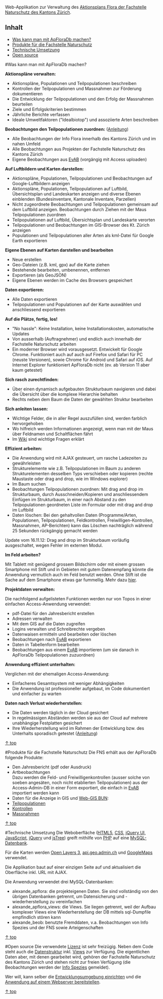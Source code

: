 Web-Applikation zur Verwaltung des [Aktionsplans Flora der Fachstelle Naturschutz des Kantons Zürich](//www.aln.zh.ch/internet/baudirektion/aln/de/naturschutz/artenfoerderung/ap_fl.html).

<a name="top"></a>
## Inhalt ##
* <a href="#machen">Was kann man mit ApFloraDb machen?</a>
* <a href="#fns">Produkte für die Fachstelle Naturschutz</a>
* <a href="#Technik">Technische Umsetzung</a>
* <a href="#OpenSource">Open source</a> 


<a name="machen"></a>
#Was kann man mit ApFloraDb machen?

**Aktionspläne verwalten:**

- Aktionspläne, Populationen und Teilpopulationen beschreiben
- Kontrollen der Teilpopulationen und Massnahmen zur Förderung dokumentieren
- Die Entwicklung der Teilpopulationen und den Erfolg der Massnahmen beurteilen
- Ziele und Erfolgskriterien bestimmen
- Jährliche Berichte verfassen
- Ideale Umweltfaktoren ("Idealbiotop") und assoziierte Arten beschreiben

**Beobachtungen den Teilpopulationen zuordnen:** ([Anleitung](https://github.com/FNSKtZH/apflora/wiki/Beobachtungen-einer-Teilpopulation-zuordnen))

- Alle Beobachtungen der Info Flora innerhalb des Kantons Zürich und im nahen Umfeld
- Alle Beobachtungen aus Projekten der Fachstelle Naturschutz des Kantons Zürich
- Eigene Beobachtungen aus [EvAB](//www.aln.zh.ch/internet/baudirektion/aln/de/naturschutz/naturschutzdaten/tools/evab.html#a-content) (vorgängig mit Access uploaden)


**Auf Luftbildern und Karten darstellen:**

- Aktionspläne, Populationen, Teilpopulationen und Beobachtungen auf Google-Luftbildern anzeigen
- Aktionspläne, Populationen, Teilpopulationen auf Luftbild, Übersichtsplan und Landeskarten anzeigen und diverse Ebenen einblenden (Bundesinventare, Kantonale Inventare, Parzellen)
- Nicht zugeordnete Beobachtungen und Teilpopulationen gemeinsam auf dem Luftbild anzeigen. Beobachtungen durch Ziehen mit der Maus Teilpopulationen zuordnen
- Teilpopulationen auf Luftbild, Übersichtsplan und Landeskarte verorten
- Teilpopulationen und Beobachtungen im GIS-Browser des Kt. Zürich anzeigen
- Populationen und Teilpopulationen aller Arten als kml-Datei für Google Earth exportieren


**Eigene Ebenen auf Karten darstellen und bearbeiten**

- Neue erstellen
- Geo-Dateien (z.B. kml, gpx) auf die Karte ziehen
- Bestehende bearbeiten, umbenennen, entfernen
- Exportieren (als GeoJSON)
- Eigene Ebenen werden im Cache des Browsers gespeichert


**Daten exportieren:**

- Alle Daten exportieren
- Teilpopulationen und Populationen auf der Karte auswählen und anschliessend exportieren

**Auf die Plätze, fertig, los!**

- "No hassle": Keine Installation, keine Installationskosten, automatische Updates
- Von ausserhalb (Auftragnehmer) und endlich auch innerhalb der Fachstelle Naturschutz arbeiten
- Ein moderner Browser wird vorausgesetzt. Entwickelt für Google Chrome. Funktioniert auch auf auch auf Firefox und Safari für PC (neuste Versionen), sowie Chrome für Android und Safari auf iOS. Auf Internet Explorer funktioniert ApFloraDb nicht (ev. ab Version 11 aber kaum getestet)

**Sich rasch zurechtfinden:**

- Über einen dynamisch aufgebauten Strukturbaum navigieren und dabei die Übersicht über die komplexe Hierarchie behalten
- Rechts neben dem Baum die Daten der gewählten Struktur bearbeiten

**Sich anleiten lassen:**

- Wichtige Felder, die in aller Regel auszufüllen sind, werden farblich hervorgehoben
- Wo hilfreich werden Informationen angezeigt, wenn man mit der Maus über Feldnamen und Schaltflächen fährt
- Im [Wiki](https://github.com/FNSKtZH/apflora/wiki) sind wichtige Fragen erklärt

**Effizient arbeiten:**

- Die Anwendung wird mit AJAX gesteuert, um rasche Ladezeiten zu gewährleisten
- Strukturelemente wie z.B. Teilpopulationen im Baum zu anderen Strukturelementen desselben Typs verschieben oder kopieren (rechte Maustaste oder drag and drop, wie im Windows explorer)
- Im Baum suchen
- Beobachtungen Teilpopulationen zuordnen: Mit drag and drop im Strukturbaum, durch Ausschneiden/Kopieren und anschliessendem Einfügen im Strukturbaum, in einer nach Abstand zu den Teilpopulationen geordneten Liste im Formular oder mit drag and drop im Luftbild
- Daten löschen: Bei den gehaltvollen Daten (Programme/Arten, Populationen, Teilpopulationen, Feldkontrollen, Freiwilligen-Kontrollen, Massnahmen, AP-Berichten) kann das Löschen nachträglich während 25 Sekunden rückgängig gemacht werden

Update vom 16.11.12: Drag and drop im Strukturbaum vorläufig ausgeschaltet, wegen Fehler im externen Modul.

**Im Feld arbeiten?**

Mit Tablett mit genügend grossem Bildschirm oder mit einem grossen Smartphone mit Stift und in Gebieten mit gutem Datenempfang könnte die Anwendung vermutlich auch im Feld benutzt werden. Ohne Stift ist die Sache auf dem Smartphone etwas gar fummellig. Mehr dazu [hier](https://github.com/FNSKtZH/apflora/wiki/Daten-direkt-im-Feld-erfassen).

**Projektdaten verwalten:**

Die nachfolgend aufgelisteten Funktionen werden nur von Topos in einer einfachen Access-Anwendung verwendet:

- pdf-Datei für den Jahresbericht erstellen
- Adressen verwalten
- Mit dem GIS auf die Daten zugreifen
- Logins verwalten und Schreibrechte vergeben
- Datenwaisen ermitteln und bearbeiten oder löschen
- Beobachtungen nach [EvAB](//www.aln.zh.ch/internet/baudirektion/aln/de/naturschutz/naturschutzdaten/tools/evab.html#a-content) exportieren
- Daten in Tabellenform bearbeiten
- Beobachtungen aus einem [EvAB](//www.aln.zh.ch/internet/baudirektion/aln/de/naturschutz/naturschutzdaten/tools/evab.html#a-content) importieren (um sie danach in ApFloraDb Teilpopulationen zuzuordnen)

**Anwendung effizient unterhalten:**

Verglichen mit der ehemaligen Access-Anwendung:

- Einfacheres Gesamtsystem mit weniger Abhängigkeiten
- Die Anwendung ist professioneller aufgebaut, im Code dokumentiert und einfacher zu warten 

**Daten nach Verlust wiederherstellen:**

- Die Daten werden täglich in der Cloud gesichert
- In regelmässigen Abständen werden sie aus der Cloud auf mehrere unabhängige Festplatten gesichert
- Ihre Wiederherstellung wird im Rahmen der Entwicklung bzw. des Unterhalts sporadisch getestet ([Anleitung](https://github.com/FNSKtZH/apflora/wiki/Daten-wiederherstellen))

<a href="#top">&#8593; top</a>


<a name="fns"></a>
#Produkte für die Fachstelle Naturschutz
Die FNS erhält aus der ApFloraDb folgende Produkte:

- Den Jahresbericht (pdf oder Ausdruck)
- Artbeobachtungen<br>
Dazu werden die Feld- und Freiwilligenkontrollen (ausser solche von soeben angesäten, noch nicht etablierten Teilpopulationen) aus der Access-Admin-DB in einer Form exportiert, die einfach in [EvAB](//www.aln.zh.ch/internet/baudirektion/aln/de/naturschutz/naturschutzdaten/tools/evab.html#a-content) importiert werden kann
- Daten für die Anzeige in GIS und [Web-GIS BUN](//www.aln.zh.ch/internet/baudirektion/aln/de/naturschutz/naturschutzdaten/web_gis.html):
 - [Teilpopulationen](http://apflora.ch/php/export_tpop.php)
 - [Kontrollen](http://apflora.ch/api/v1/exportView/csv/view=vKontr/filename=Kontrollen)
 - [Massnahmen](http://apflora.ch/api/v1/exportView/csv/view=vMassn/filename=Massnahmen)

<a href="#top">&#8593; top</a>


<a name="Technik"></a>
#Technische Umsetzung
Die Weboberfläche ([HTML5](//de.wikipedia.org/wiki/HTML5), [CSS](//de.wikipedia.org/wiki/Cascading_Style_Sheets), [jQuery UI](//jqueryui.com), [JavaScript](//de.wikipedia.org/wiki/JavaScript), [jQuery](//jquery.com/) und [jsTree](//www.jstree.com/)) greift mithilfe von [PHP](//de.wikipedia.org/wiki/PHP) auf eine [MySQL-Datenbank](//de.wikipedia.org/wiki/MySQL).

Für die Karten werden [Open Layers 3](//ol3js.org/), [api.geo.admin.ch](http://www.geo.admin.ch/internet/geoportal/de/home/services/geoservices/display_services/api_services.html) und [GoogleMaps](https://developers.google.com/maps/documentation/javascript/reference) verwendet.

Die Applikation baut auf einer einzigen Seite auf und aktualisiert die Oberfläche inkl. URL mit AJAX.

Die Anwendung verwendet drei MySQL-Datenbanken:
- alexande_apflora: die projekteigenen Daten. Sie sind vollständig von den übrigen Datenbanken getrennt, um Datensicherung und -wiederherstellung zu vereinfachen
- alexande_apflora_views: die Views. Sie liegen getrennt, weil der Aufbau komplexer Views eine Wiederherstellung der DB mittels sql-Dumpfile empfindlich stören kann
- alexande_beob: benutzte Fremddaten, v.a. Beobachtungen von Info Spezies und der FNS sowie Arteigenschaften

<a href="#top">&#8593; top</a>


<a name="OpenSource"></a>
#Open source
Die verwendete [Lizenz](https://github.com/FNSKtZH/apflora/blob/master/License.md) ist sehr freizügig. Neben dem Code steht auch die [Datenstruktur](https://github.com/FNSKtZH/apflora/raw/master/etc/alexande_apflora.sql.zip) inkl. [Views](https://github.com/FNSKtZH/apflora/raw/master/etc/alexande_apflora_views.sql.zip) zur Verfügung. Die eigentlichen Daten aber, mit denen gearbeitet wird, gehören der Fachstelle Naturschutz des Kantons Zürich und stehen nicht zur freien Verfügung (die Beobachtungen werden der [Info Spezies](//www.infoflora.ch/de/allgemeines/info-species.html) gemeldet).

Wer will, kann selber die [Entwicklungsumgebung einrichten](https://github.com/FNSKtZH/apflora/wiki/Entwicklungsumgebung-einrichten) und die [Anwendung auf einem Webserver bereitstellen](https://github.com/FNSKtZH/apflora/wiki/Anwendung-auf-einem-Server-bereitstellen).

<a href="#top">&#8593; top</a>
